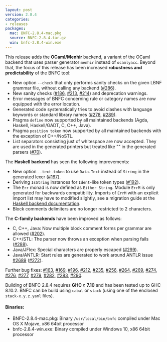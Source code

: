 ```yaml
---
layout: post
version: 2.8.4
categories:
- releases
packages:
  mac: BNFC-2.8.4-mac.pkg
  source: BNFC-2.8.4.tar.gz
  win: bnfc-2.8.4-win.exe
---
```

This release adds the __OCaml/Menhir__ backend, a variant of the OCaml backend that uses parser generator `menhir` instead of `ocamlyacc`.  Beyond that, the focus of this release has been increased __robustness and predictability__ of the BNFC tool:
* New option `--check` that only performs sanity checks on the given LBNF grammar file, without calling any backend ([#286](https://github.com/BNFC/bnfc/issues/286)).
* New sanity checks ([#186](https://github.com/BNFC/bnfc/issues/186), [#213](https://github.com/BNFC/bnfc/issues/213), [#214](https://github.com/BNFC/bnfc/issues/214)) and deprecation warnings.
* Error messages of BNFC concerning rule or category names are now equipped with the error location.
* Generated code systematically tries to avoid clashes with language keywords or standard library names ([#278](https://github.com/BNFC/bnfc/issues/278), [#289](https://github.com/BNFC/bnfc/issues/289)).
* Pragma `define` now supported by all maintained backends (Agda, Haskell, Haskell/GADT, C, C++, Java).
* Pragma `position token` now supported by all maintained backends with the exception of C++/NoSTL.
* List separators consisting just of whitespace are now accepted. They are used in the generated printers but treated like "" in the generated parsers ([#70](https://github.com/BNFC/bnfc/issues/70)).

The __Haskell backend__ has seen the following improvements:
* New option `--text-token` to use `Data.Text` instead of `String` in the generated lexer ([#167](https://github.com/BNFC/bnfc/issues/167)).
* Deriving `IsString` instances for `Ident`-like token types ([#192](https://github.com/BNFC/bnfc/issues/192)).
* The `Err` monad is now defined as `Either String`.  Module `ErrM` is only generated for backwards compatibility.  Imports of `ErrM` with an explicit import list may have to modified slightly, see a migration guide at the [Haskell backend documentation](https://bnfc.readthedocs.io/en/v2.8.4/user_guide.html#haskell-backend).
* Block comments delimiters are no longer restricted to 2 characters.

The __C-family backends__ have been improved as follows:
* C, C++, Java: Now multiple block comment forms per grammar are allowed ([#202](https://github.com/BNFC/bnfc/issues/202)).
* C++/STL: The parser now throws an exception when parsing fails ([#288](https://github.com/BNFC/bnfc/issues/288)).
* Java/JFlex: Special characters are properly escaped ([#299](https://github.com/BNFC/bnfc/issues/299)).
* Java/ANTLR: Start rules are generated to work around ANTLR issue [#2689](https://github.com/antlr/antlr4/issues/2689) ([#272](https://github.com/BNFC/bnfc/issues/272)).

Further bug fixes: [#163](https://github.com/BNFC/bnfc/issues/163), [#169](https://github.com/BNFC/bnfc/issues/169), [#196](https://github.com/BNFC/bnfc/issues/196), [#212](https://github.com/BNFC/bnfc/issues/212), [#235](https://github.com/BNFC/bnfc/issues/235), [#256](https://github.com/BNFC/bnfc/issues/256), [#264](https://github.com/BNFC/bnfc/issues/264), [#269](https://github.com/BNFC/bnfc/issues/269), [#274](https://github.com/BNFC/bnfc/issues/274), [#276](https://github.com/BNFC/bnfc/issues/276), [#277](https://github.com/BNFC/bnfc/issues/277), [#279](https://github.com/BNFC/bnfc/issues/279), [#282](https://github.com/BNFC/bnfc/issues/282), [#283](https://github.com/BNFC/bnfc/issues/283), [#290](https://github.com/BNFC/bnfc/issues/290).

Building of BNFC 2.8.4 requires __GHC ≥ 7.10__ and has been tested up to GHC 8.10.2.  BNFC can be build using `cabal` or `stack` (using one of the enclosed `stack-x.y.z.yaml` files).

#### Binaries:
* BNFC-2.8.4-mac.pkg: Binary `/usr/local/bin/bnfc` compiled under Mac OS X Mojave, x86 64bit processor
* bnfc-2.8.4-win.exe: Binary compiled under Windows 10, x86 64bit processor
